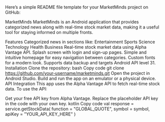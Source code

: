 
Here’s a simple README file template for your MarketMinds project on GitHub:

MarketMinds
MarketMinds is an Android application that provides categorized news along with real-time stock market data, making it a useful tool for staying informed on multiple fronts.

Features
Categorized news in sections like:
Entertainment
Sports
Science
Technology
Health
Business
Real-time stock market data using Alpha Vantage API.
Splash screen with login and sign-up pages.
Simple and intuitive homepage for easy navigation between categories.
Custom fonts for a modern look.
Supports data backup and targets Android API level 31.
Installation
Clone the repository:
bash
Copy code
git clone https://github.com/your-username/marketminds.git
Open the project in Android Studio.
Build and run the app on an emulator or a physical device.
API Integration
This app uses the Alpha Vantage API to fetch real-time stock data. To use the API:

Get your free API key from Alpha Vantage.
Replace the placeholder API key in the code with your own key.
kotlin
Copy code
val response = service.getStockData(
    function = "GLOBAL_QUOTE",
    symbol = symbol,
    apiKey = "YOUR_API_KEY_HERE"
)
